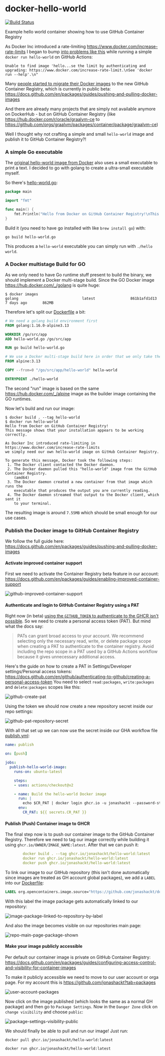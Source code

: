 # docker-hello-world
[![Build Status](https://github.com/jonashackt/docker-hello-world/workflows/publish/badge.svg)](https://github.com/jonashackt/docker-hello-world/actions)

Example hello world container showing how to use GitHub Container Registry


As Docker Inc introduced a rate-limiting https://www.docker.com/increase-rate-limits I began to bump [into problems like this](https://github.com/jonashackt/molecule-ansible-docker-aws/runs/1968417806?check_suite_focus=true) while running a simple `docker run hello-world` on GitHub Actions:

```
Unable to find image 'hello...se the limit by authenticating and upgrading: https://www.docker.com/increase-rate-limit.\nSee 'docker run --help'.\n"
```

Many [people started to migrate their Docker images](https://medium.com/faun/migrating-my-docker-images-to-the-github-container-registry-9f304ccf0aaa) to the new GitHub Container Registry, which is currently in public beta: https://docs.github.com/en/packages/guides/pushing-and-pulling-docker-images

And there are already many projects that are simply not available anymore on DockerHub - but on GitHub Container Registry (like https://hub.docker.com/r/oracle/graalvm-ce to https://github.com/orgs/graalvm/packages/container/package/graalvm-ce)

Well I thought why not crafting a simple and small `hello-world` image and publish it to GitHub Container Registry?!


### A simple Go executable

The [original hello-world image from Docker](https://github.com/docker-library/hello-world) also uses a small executable to print a text. I decided to go with golang to create a ultra-small executable myself. 

So there's [hello-world.go](hello-world.go):

```go
package main

import "fmt"

func main() {
	fmt.Println("Hello from Docker on GitHub Container Registry!\nThis message shows that your installation appears to be working correctly.\n\nAs Docker Inc introduced rate-limiting in https://www.docker.com/increase-rate-limits\nwe simply need our own hello-world image on GitHub Container Registry.\n\nTo generate this message, Docker took the following steps:\n 1. The Docker client contacted the Docker daemon.\n 2. The Docker daemon pulled this \"hello-world\" image from the GitHub Container Registry.\n    (amd64)\n 3. The Docker daemon created a new container from that image which runs the\n    executable that produces the output you are currently reading.\n 4. The Docker daemon streamed that output to the Docker client, which sent it\n    to your terminal.\n\n")
}
```

Build it (you need to have go installed with like `brew install go`) with:

```shell
go build hello-world.go
```

This produces a `hello-world` executable you can simply run with `./hello world`.


### A Docker multistage Build for GO

As we only need to have Go runtime stuff present to build the binary, we should implement a Docker multi-stage build. Since the GO Docker image https://hub.docker.com/_/golang is quite huge:
```shell
$ docker images
golang                             latest                861b1afd1d13   7 days ago       862MB
```

Therefore let's split our [Dockerfile](Dockerfile) a bit:

```dockerfile
# We need a golang build environment first
FROM golang:1.16.0-alpine3.13

WORKDIR /go/src/app
ADD hello-world.go /go/src/app

RUN go build hello-world.go

# We use a Docker multi-stage build here in order that we only take the compiled go executable
FROM alpine:3.13

COPY --from=0 "/go/src/app/hello-world" hello-world

ENTRYPOINT ./hello-world
```

The second "run" image is based on the same https://hub.docker.com/_/alpine image as the builder image containing the GO runtimes.

Now let's build and run our image:

```shell
$ docker build . --tag hello-world
$ docker run hello-world
Hello from Docker on GitHub Container Registry!
This message shows that your installation appears to be working correctly.

As Docker Inc introduced rate-limiting in https://www.docker.com/increase-rate-limits
we simply need our own hello-world image on GitHub Container Registry.

To generate this message, Docker took the following steps:
 1. The Docker client contacted the Docker daemon.
 2. The Docker daemon pulled this "hello-world" image from the GitHub Container Registry.
    (amd64)
 3. The Docker daemon created a new container from that image which runs the
    executable that produces the output you are currently reading.
 4. The Docker daemon streamed that output to the Docker client, which sent it
    to your terminal.
```

The resulting image is around `7.55MB` which should be small enough for our use cases.


### Publish the Docker image to GitHub Container Registry

We follow the full guide here: https://docs.github.com/en/packages/guides/pushing-and-pulling-docker-images

#### Activate improved container support

First we need to activate the Container Registry beta feature in our account: https://docs.github.com/en/packages/guides/enabling-improved-container-support

![github-improved-container-support](screenshots/github-improved-container-support.png)


#### Authenticate and login to GitHub Container Registry using a PAT

Right now (in beta) [using the `GITHUB_TOKEN` to authenticate to the GHCR isn't possible](https://docs.github.com/en/packages/guides/pushing-and-pulling-docker-images#authenticating-to-github-container-registry). So we need to create a personal access token (PAT). But mind what the docs say:

> PATs can grant broad access to your account. We recommend selecting only the necessary read, write, or delete package scope when creating a PAT to authenticate to the container registry. Avoid including the repo scope in a PAT used by a GitHub Actions workflow because it gives unnecessary additional access.

Here's the guide on how to create a PAT in Settings/Developer settings/Personal access tokens: https://docs.github.com/en/github/authenticating-to-github/creating-a-personal-access-token You need to select `read:packages`, `write:packages` and `delete:packages` scopes like this:

![github-create-pat](screenshots/github-create-pat.png)

Using the token we should now create a new repository secret inside our repo settings:

![github-pat-repository-secret](screenshots/github-pat-repository-secret.png)

With all that set up we can now use the secret inside our GHA workflow file [publish.yml](.github/workflows/publish.yml):

```yaml
name: publish

on: [push]

jobs:
  publish-hello-world-image:
    runs-on: ubuntu-latest

    steps:
    - uses: actions/checkout@v2

    - name: Build the hello-world Docker image
      run: |
        echo $CR_PAT | docker login ghcr.io -u jonashackt --password-stdin
      env:
        CR_PAT: ${{ secrets.CR_PAT }}
```

#### Publish (Push) Container image to GHCR

The final step now is to push our container image to the GitHub Container Registry. Therefore we need to tag our image correctly while building it using `ghcr.io/OWNER/IMAGE_NAME:latest`. After that we can push it:

```yaml
        docker build . --tag ghcr.io/jonashackt/hello-world:latest
        docker run ghcr.io/jonashackt/hello-world:latest
        docker push ghcr.io/jonashackt/hello-world:latest
```

To link our image to our GitHub repository (this isn't done automatically since images are treated as GH account global packages), we add a `LABEL` into our [Dockerfile](Dockerfile):

```dockerfile
LABEL org.opencontainers.image.source="https://github.com/jonashackt/docker-hello-world"
```

With this label the image package gets automatically linked to our repository:

![image-package-linked-to-repository-by-label](screenshots/image-package-linked-to-repository-by-label.png)

And also the image becomes visible on our repositories main page:

![repo-main-page-package-shown](screenshots/repo-main-page-package-shown.png)


#### Make your image publicly accessible

Per default our container image is private on GitHub Container Registry: https://docs.github.com/en/packages/guides/configuring-access-control-and-visibility-for-container-images

To make it publicly accessible we need to move to our user account or orga page. For my account this is https://github.com/jonashackt?tab=packages

![user-account-packages](screenshots/user-account-packages.png)

Now click on the image published (which looks the same as a normal GH package) and then go to `Package Settings`. Now in the `Danger Zone` click on `change visibility` and choose `public`:

![package-settings-visibility-public](screenshots/package-settings-visibility-public.png)

We should finally be able to pull and run our image! Just run:

```shell
docker pull ghcr.io/jonashackt/hello-world:latest

docker run ghcr.io/jonashackt/hello-world:latest
```
